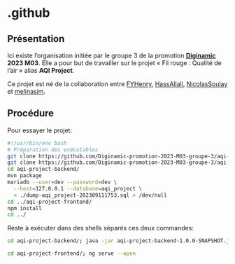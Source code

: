 # .github

## Présentation

Ici existe l’organisation initiée par le groupe 3 de la promotion
**[Diginamic](https://www.diginamic.fr/) 2023 M03**.
Elle a pour but de travailler sur le projet « Fil rouge : Qualité de l’air »
alias **AQI Project**.

Ce projet est né de la collaboration entre
[FYHenry](https://github.com/FYHenry),
[HassAllali](https://github.com/HassAllali),
[NicolasSoulay](https://github.com/NicolasSoulay) et
[melinasim](https://github.com/melinasim).

## Procédure

Pour essayer le projet:

```sh
#!/usr/bin/env bash
# Préparation des exécutables
git clone https://github.com/Diginamic-promotion-2023-M03-groupe-3/aqi-project-frontend.git
git clone https://github.com/Diginamic-promotion-2023-M03-groupe-3/aqi-project-backend.git
cd aqi-project-backend/
mvn package
mariadb --user=dev --password=dev \
  --host=127.0.0.1 --database=aqi_project \
  < ./dump-aqi_project-202309111753.sql > /dev/null
cd ../aqi-project-frontend/
npm install
cd ../
```

Reste à exécuter dans des shells séparés ces deux commandes:

```sh
cd aqi-project-backend/; java -jar aqi-project-backend-1.0.0-SNAPSHOT.jar
```

```sh
cd aqi-project-frontend/; ng serve --open
```
